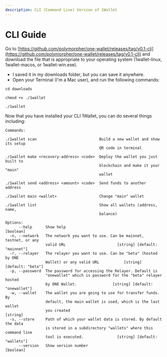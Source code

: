 ```yaml
---
description: CLI (Command Line) Version of 1Wallet
---
```


# CLI Guide

Go to [https://github.com/polymorpher/one-wallet/releases/tag/v0.1-cli](https://github.com/polymorpher/one-wallet/releases/tag/v0.1-cli) and download the file that is appropriate to your operating system \(1wallet-linux, 1wallet-macos, or 1wallet-win.exe\).

* I saved it in my downloads folder, but you can save it anywhere.
* Open your Terminal \(I'm a Mac user\), and run the following commands:

```text
cd downloads

chmod +x ./1wallet

./1wallet
```

Now that you have installed your CLI 1Wallet, you can do several things including:

```text
Commands:
  
./1wallet scan                            Build a new wallet and show its setup 
                                          QR code in terminal

./1wallet make <recovery-address> <code>  Deploy the wallet you just built to 
                                          blockchain and make it your "main" 
                                          wallet

./1wallet send <address> <amount> <code>  Send funds to another address

./1wallet main <wallet>                   Change "main" wallet

./1wallet list                            Show all wallets (address, name,
                                          balance)

Options:
      --help      Show help                                           [boolean]
  -n, --network   The network you want to use. Can be mainnet, testnet, or any
                  valid URL                       [string] [default: "mainnet"]
  -r, --relayer   The relayer you want to use. Can be "beta" (hosted by ONE
                  Wallet) or any valid URL           [string] [default: "beta"]
  -p, --password  The password for accessing the Relayer. Default is
                  "onewallet" which is password for the "beta" relayer hosted
                  by ONE Wallet.                [string] [default: "onewallet"]
  -w, --wallet    The wallet you are going to use for transfer funds. By
                  default, the main wallet is used, which is the last wallet
                  you created                                          [string]
  -s, --store     Path of which your wallet data is stored. By default the data
                  is stored in a subdirectory "wallets" where this command line
                  tool is executed.               [string] [default: "wallets"]
      --version   Show version number                                 [boolean]
```



